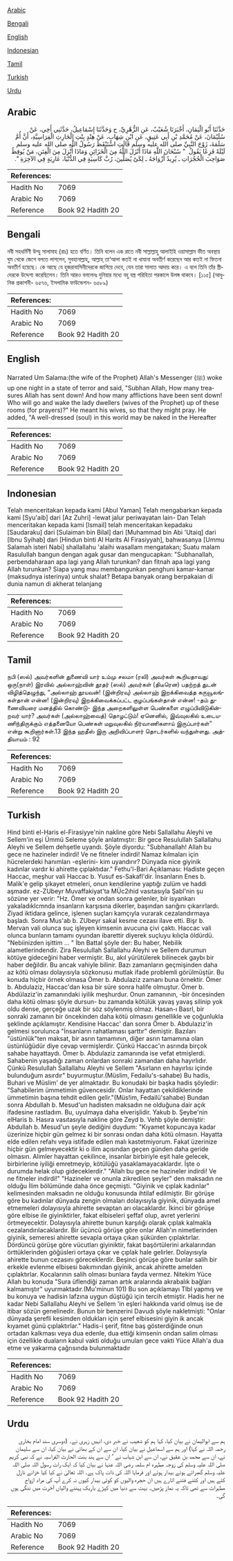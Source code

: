 [Arabic](#arabic)

[Bengali](#bengali)

[English](#english)

[Indonesian](#indonesian)

[Tamil](#tamil)

[Turkish](#turkish)

[Urdu](#urdu)

## Arabic


<div dir="rtl" lang="ar" style={{fontSize:'larger',backgroundColor:'#f8f9fa',padding:20}}>
حَدَّثَنَا أَبُو الْيَمَانِ، أَخْبَرَنَا شُعَيْبٌ، عَنِ الزُّهْرِيِّ، ح وَحَدَّثَنَا إِسْمَاعِيلُ، حَدَّثَنِي أَخِي، عَنْ سُلَيْمَانَ، عَنْ مُحَمَّدِ بْنِ أَبِي عَتِيقٍ، عَنِ ابْنِ شِهَابٍ، عَنْ هِنْدٍ بِنْتِ الْحَارِثِ الْفِرَاسِيَّةِ، أَنَّ أُمَّ سَلَمَةَ، زَوْجَ النَّبِيِّ صلى الله عليه وسلم قَالَتِ اسْتَيْقَظَ رَسُولُ اللَّهِ صلى الله عليه وسلم لَيْلَةً فَزِعًا يَقُولُ ‏ "‏ سُبْحَانَ اللَّهِ مَاذَا أَنْزَلَ اللَّهُ مِنَ الْخَزَائِنِ وَمَاذَا أُنْزِلَ مِنَ الْفِتَنِ، مَنْ يُوقِظُ صَوَاحِبَ الْحُجُرَاتِ ـ يُرِيدُ أَزْوَاجَهُ ـ لِكَىْ يُصَلِّينَ، رُبَّ كَاسِيَةٍ فِي الدُّنْيَا، عَارِيَةٍ فِي الآخِرَةِ ‏"‏‏.‏
</div>
<div style={{backgroundColor:'#f8f9fa',padding:20, marginBottom: 10}}><table> <thead> <tr> <th>References:</th> <th></th> </tr> </thead> <tbody><tr><td>Hadith No</td><td>7069</td></tr><tr><td>Arabic No</td><td>7069</td></tr><tr><td>Reference</td><td>Book 92 Hadith 20</td></tr></tbody></table></div>

## Bengali


<div dir="ltr" lang="bn" style={{fontSize:'larger',backgroundColor:'#f8f9fa',padding:20}}>
নবী সহধর্মিণী উম্মু সালামাহ (রাঃ) হতে বর্ণিত। তিনি বলেন এক রাতে নবী সাল্লাল্লাহু আলাইহি ওয়াসাল্লাম ভীত অবস্থায় ঘুম থেকে জেগে বলতে লাগলেন, সুবহানাল্লাহ্, আল্লাহ্ তা‘আলা কতই না খাযানা অবতীর্ণ করেছেন আর কতই না ফিতনা অবতীর্ণ হয়েছে। কে আছে যে হুজরাবাসিনীদেরকে জাগিয়ে দেবে, যেন তারা সালাত আদায় করে। এ বলে তিনি তাঁর স্ত্রীদেরকে উদ্দেশ্য করেছিলেন। তিনি আরও বললেনঃ দুনিয়ার মধ্যে বহু বস্ত্র পরিহিতা পরকালে উলঙ্গ থাকবে। [১১৫] (আধুনিক প্রকাশনী- ৬৫৭৬, ইসলামিক ফাউন্ডেশন- ৬৫৮৯)
</div>
<div style={{backgroundColor:'#f8f9fa',padding:20, marginBottom: 10}}><table> <thead> <tr> <th>References:</th> <th></th> </tr> </thead> <tbody><tr><td>Hadith No</td><td>7069</td></tr><tr><td>Arabic No</td><td>7069</td></tr><tr><td>Reference</td><td>Book 92 Hadith 20</td></tr></tbody></table></div>

## English


<div dir="ltr" lang="en" style={{fontSize:'larger',backgroundColor:'#f8f9fa',padding:20}}>
Narrated Um Salama:(the wife of the Prophet) Allah's Messenger (ﷺ) woke up one night in a state of terror and said, "Subhan Allah, How many treasures Allah has sent down! And how many afflictions have been sent down! Who will go and wake the lady dwellers (wives of the Prophet) up of these rooms (for prayers)?" He meant his wives, so that they might pray. He added, "A well-dressed (soul) in this world may be naked in the Hereafter
</div>
<div style={{backgroundColor:'#f8f9fa',padding:20, marginBottom: 10}}><table> <thead> <tr> <th>References:</th> <th></th> </tr> </thead> <tbody><tr><td>Hadith No</td><td>7069</td></tr><tr><td>Arabic No</td><td>7069</td></tr><tr><td>Reference</td><td>Book 92 Hadith 20</td></tr></tbody></table></div>

## Indonesian


<div dir="ltr" lang="id" style={{fontSize:'larger',backgroundColor:'#f8f9fa',padding:20}}>
Telah menceritakan kepada kami [Abul Yaman] Telah mengabarkan kepada kami [Syu'aib] dari [Az Zuhri] -lewat jalur periwayatan lain- Dan Telah menceritakan kepada kami [Ismail] telah menceritakan kepadaku [Saudaraku] dari [Sulaiman bin Bilal] dari [Muhammad bin Abi 'Utaiq] dari [Ibnu Syihab] dari [Hindun binti Al Harits Al Firasiyyah], bahwasanya [Ummu Salamah isteri Nabi] shallallahu 'alaihi wasallam mengatakan; Suatu malam Rasulullah bangun dengan agak gusar dan mengucapkan: "Subhanallah, perbendaharaan apa lagi yang Allah turunkan? dan fitnah apa lagi yang Allah turunkan? Siapa yang mau membangunkan penghuni kamar-kamar (maksudnya isterinya) untuk shalat? Betapa banyak orang berpakaian di dunia namun di akherat telanjang
</div>
<div style={{backgroundColor:'#f8f9fa',padding:20, marginBottom: 10}}><table> <thead> <tr> <th>References:</th> <th></th> </tr> </thead> <tbody><tr><td>Hadith No</td><td>7069</td></tr><tr><td>Arabic No</td><td>7069</td></tr><tr><td>Reference</td><td>Book 92 Hadith 20</td></tr></tbody></table></div>

## Tamil


<div dir="ltr" lang="ta" style={{fontSize:'larger',backgroundColor:'#f8f9fa',padding:20}}>
நபி (ஸல்) அவர்களின் துணைவி யார் உம்மு சலமா (ரலி) அவர்கள் கூறியதாவது: ஒரு(நாள்) இரவில் அல்லாஹ்வின் தூதர் (ஸல்) அவர்கள் (திடீரென) பதற்றத் துடன் விழித்தெழுந்து, “அல்லாஹ் தூயவன்! (இன்றிரவு) அல்லாஹ் இறக்கிவைத்த கருவூலங்கள்தான் என்ன! (இன்றிரவு) இறக்கிவைக்கப்பட்ட குழப்பங்கள்தான் என்ன! -தம் துணைவியரை மனத்தில் கொண்டு- இந்த அறைகளிலுள்ள பெண்களை எழுப்பிவிடுகின்றவர் யார்? அவர்கள் (அல்லாஹ்வைத்) தொழட்டும்! ஏனெனில், இவ்வுலகில் உடையணிந்திருக்கும் எத்தனையோ பெண்கள் மறுவுலகில் நிர்வாணிகளாய் இருப்பார்கள்” என்று கூறினார்கள்.13 இந்த ஹதீஸ் இரு அறிவிப்பாளர் தொடர்களில் வந்துள்ளது. அத்தியாயம் : 92
</div>
<div style={{backgroundColor:'#f8f9fa',padding:20, marginBottom: 10}}><table> <thead> <tr> <th>References:</th> <th></th> </tr> </thead> <tbody><tr><td>Hadith No</td><td>7069</td></tr><tr><td>Arabic No</td><td>7069</td></tr><tr><td>Reference</td><td>Book 92 Hadith 20</td></tr></tbody></table></div>

## Turkish


<div dir="ltr" lang="tr" style={{fontSize:'larger',backgroundColor:'#f8f9fa',padding:20}}>
Hind binti el-Haris el-Firasiyye'nin nakline göre Nebi Sallallahu Aleyhi ve Sellem'in eşi Ümmü Seleme şöyle anlatmıştır: Bir gece Resulullah Sallallahu Aleyhi ve Sellem dehşetle uyandı. Şöyle diyordu: "Subhanallah! Allah bu gece ne hazineler indirdi! Ve ne fitneler indirdi! Namaz kılmaları için hücrelerdeki hanımları -eşlerini- kim uyandırır? Dünyada nice giyinik kadınlar vardır ki ahirette çıplaktıdar." Fethu'l-Bari Açıklaması: Hadiste geçen Haccac, meşhur vali Haccac b. Yusuf es-Sakafl'dir. İnsanların Enes b. Malik'e gelip şikayet etmeleri, onun kendilerine yaptığı zulüm ve haddi aşmadır. ez-ZUbeyr Muvaffakiyat'ta MÜc2ıhid vasıtasıyla Şabl'nin şu sözüne yer verir: "Hz. Ömer ve ondan sonra gelenler, bir isyankarı yakaladıklcmnda insanların karşısına dikerler, başından sarığını çıkarırlardı. Ziyad iktidara gelince, işlenen suçları kamçıyla vurarak cezalandırmaya başladı. Sonra Mus'ab b. ZUbeyr sakal kesme cezası ilave etti. Bişr b. Mervan vali olunca suç işleyen kimsenin avucuna çivi çaktı. Haccac vali olunca bunların tamamı oyundan ibarettir diyerek suçluyu kılıçla öldürdü. "Nebiinizden işittim ... " İbn Battal şöyle der: Bu haber, Nebilik alametlerindendir. Zira Resulullah Sallallahu Aleyhi ve Sellem durumun kötüye gideceğini haber vermiştir. Bu, akıl yürütülerek bilinecek gaybı bir haber değildir. Bu ancak vahiyle bilinir. Bazı zamanların geçmişinden daha az kötü olması dolayısıyla sözkonusu mutlak ifade problemli görülmüştür. Bu konuda hiçbir örnek olmasa Ömer b. Abdulaziz zamanı buna örnektir. Ömer b. Abdulaziz, Haccac'dan kısa bir süre sonra halife olmuştur. Ömer b. Abdülaziz'in zamanındaki iyilik meşhurdur. Onun zamanının, -bir öncesinden daha kötü olması şöyle dursun- bu zamanda kötülük yavaş yavaş silinip yok oldu dense, gerçeğe uzak bir söz söylenmiş olmaz. Hasan-ı Basrl, bir sonraki zamanın bir öncekinden daha kötü olmasını genellikle ve çoğunlukla şeklinde açıklamıştır. Kendisine Haccac' dan sonra Ömer b. Abdulaziz'in gelmesi sorulunca "İnsanların rahatlaması şarttır" demiştir. Bazıları "üstünlük"ten maksat, bir asrın tamamının, diğer asrın tamamına olan üstünlüğüdür diye cevap vermişlerdir. Çünkü Haccac'ın asrında birçok sahabe hayattaydı. Ömer b. Abdulaziz zamanında ise vefat etmişlerdi. Sahabenin yaşadığı zaman onlardan sonraki zamandan daha hayırlıdır. Çünkü Resulullah Sallallahu Aleyhi ve Sellem "Asırlann en hayırlısı içinde bulunduğum asırdır" buyurmuştur.(Müslim, Fedailu's-sahabe) Bu hadis, Buhari ve Müslim' de yer almaktadır. Bu konudaki bir başka hadis şöyledir: "Sahabilerim ümmetimin güvencesidir. Onlar hayattan çekildiklerinde ümmetimin başına tehdit edilen gelir."(Müs!im, Fedailü'sahabe) Bundan sonra Abdullah b. Mesud'un hadisten maksadın ne olduğuna dair açık ifadesine rastladım. Bu, uyulmaya daha elverişlidir. Yakub b. Şeybe'nin elHaris b. Hasıra vasıtasıyla nakline göre Zeyd b. Vehb şöyle demiştir: Abdullah b. Mesud'un şeyle dediğini duydum: "Kıyamet kopuncaya kadar üzerinize hiçbir gün gelmez ki bir sonrası ondan daha kötü olmasın. Hayatta elde edilen refahı veya istifade edilen malı kastetmiyorum. Fakat üzerinize hiçbir gün gelmeyecektir ki o ilim açısından geçen günden daha geride olmasın. Alimler hayattan çekilince, insanlar birbiriyle eşit hale gelecek, birbirlerine iyiliği emretmeyip, kötülüğü yasaklamayacaklardır. İşte o durumda helak olup gideceklerdir." "Allah bu gece ne hazineler indirdi! Ve ne fitneler indirdi!" "Hazineler ve onunla zikredilen şeyler" den maksadın ne olduğu İlim bölümünde daha önce geçmişti. "Giyinik ve çıplak kadınlar" kelimesinden maksadın ne olduğu konusunda ihtilaf edilmiştir. Bir görüşe göre bu kadınlar dünyada zengin olmaları dolayısıyla giyinik, dünyada amel etmemeleri dolayısıyla ahirette sevaptan arı olacaklardır. İkinci bir görüşe göre elbise ile giyiniktirler, fakat elbiseleri şeffaf olup, avret yerlerini örtmeyecektir. Dolayısıyla ahirette bunun karşılığı olarak çıplak kalmakla cezalandırılacaklardır. Bir üçüncü görüşe göre onlar Allah'ın nimetlerinden giyinik, semeresi ahirette sevapla ortaya çıkan şükürden çıplaktırlar. Dördüncü görüşe göre vücutları giyiniktir, fakat başörtülerini arkalarından örttüklerinden göğüsleri ortaya çıkar ve çıplak hale gelirler. Dolayısıyla ahirette bunun cezasını göreceklerdir. Beşinci görüşe göre bunlar salih bir erkekle evlenme elbisesi bakımından giyinik, ancak ahirette amelden çıplaktırlar. Kocalarının salih olması bunlara fayda vermez. Nitekim Yüce Allah bu konuda "Sura üflendiği zaman artık aralarında akrabalık bağları kalmamıştır" uyurmaktadır.(Mu'minun 101) Bu son açıklamayı TIbl yapmış ve bu konuya ve hadisin lafzına uygun düştüğü için tercih etmiştir. Hadis her ne kadar Nebi Sallallahu Aleyhi ve Sellem 'in eşleri hakkında varid olmuş ise de itibar sözün genelinedir. Bunun bir benzerini Davudı şöyle nakletmişti: "Onlar dünyada şerefli kesimden oldukları için şeref elbisesini giyin ik ancak kıyamet günü çıplaktırlar." Hadis-i şerif, fitne baş gösterdiğinde onun ortadan kalkması veya dua edenle, dua ettiği kimsenin ondan salim olması için özellikle duaların kabul vakti olduğu umulan gece vakti Yüce Allah'a dua etme ve yakarma çağrısında bulunmaktadır
</div>
<div style={{backgroundColor:'#f8f9fa',padding:20, marginBottom: 10}}><table> <thead> <tr> <th>References:</th> <th></th> </tr> </thead> <tbody><tr><td>Hadith No</td><td>7069</td></tr><tr><td>Arabic No</td><td>7069</td></tr><tr><td>Reference</td><td>Book 92 Hadith 20</td></tr></tbody></table></div>

## Urdu


<div dir="rtl" lang="ur" style={{fontSize:'larger',backgroundColor:'#f8f9fa',padding:20}}>
ہم سے ابوالیمان نے بیان کیا، کہا ہم کو شعیب نے خبر دی، انہیں زہری نے۔ (دوسری سند امام بخاری رحمہ اللہ نے کہا) اور ہم سے اسماعیل نے بیان کیا، ان سے ان کے بھائی نے بیان کیا، ان سے سلیمان نے، ان سے محمد بن عقیق نے، ان سے ابن شہاب نے ‘ ان سے ہند بنت الحارث الفراسیہ نے کہ نبی کریم صلی اللہ علیہ وسلم کی زوجہ مطہرہ ام سلمہ رضی اللہ عنہا نے بیان کیا کہ ایک رات رسول اللہ صلی اللہ علیہ وسلم گھبرائے ہوئے بیدار ہوئے اور فرمایا اللہ کی ذات پاک ہے۔ اللہ تعالیٰ نے کیا کیا خزانے نازل کئے ہیں اور کتنے فتنے اتارے ہیں ان حجرہ والیوں کو کوئی بیدار کیوں نہ کرے آپ کی مراد ازواج مطہرات سے تھی تاکہ یہ نماز پڑھیں۔ بہت سے دنیا میں کپڑے باریک پہننے والیاں آخرت میں ننگی ہوں گی۔
</div>
<div style={{backgroundColor:'#f8f9fa',padding:20, marginBottom: 10}}><table> <thead> <tr> <th>References:</th> <th></th> </tr> </thead> <tbody><tr><td>Hadith No</td><td>7069</td></tr><tr><td>Arabic No</td><td>7069</td></tr><tr><td>Reference</td><td>Book 92 Hadith 20</td></tr></tbody></table></div>